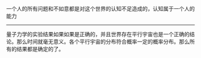 一个人的所有问题和不如意都是对这个世界的认知不足造成的，认知属于一个人的能力

___
量子力学的实验结果如果如果是正确的，并且世界存在平行宇宙也是一个正确的结论。那么时间就毫无意义。各个平行宇宙的分布符合概率一定的概率分布。那么所有的结果都是确定的了。